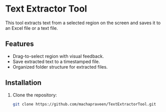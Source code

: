 # Text Extractor Tool

This tool extracts text from a selected region on the screen and saves it to an Excel file or a text file.

## Features
- Drag-to-select region with visual feedback.
- Save extracted text to a timestamped file.
- Organized folder structure for extracted files.

## Installation
1. Clone the repository:
   ```bash
   git clone https://github.com/machapraveen/TextExtractorTool.git